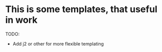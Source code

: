 # This is some templates, that useful in work

TODO:
- Add j2 or other for more flexible templating
